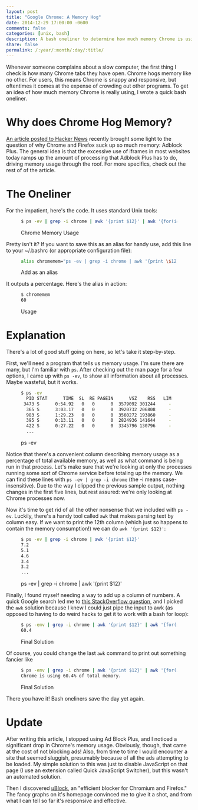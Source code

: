 ```yaml
---
layout: post
title: "Google Chrome: A Memory Hog"
date: 2014-12-29 17:00:00 -0600
comments: false
categories: [unix, bash]
description: A bash oneliner to determine how much memory Chrome is using.
share: false
permalink: /:year/:month/:day/:title/
---
```


Whenever someone complains about a slow computer, the first thing I check is
how many Chrome tabs they have open. Chrome hogs memory like no other. For
users, this means Chrome is snappy and responsive, but oftentimes it comes at
the expense of crowding out other programs. To get an idea of how much memory
Chrome is really using, I wrote a quick bash oneliner.

<!-- more -->

# Why does Chrome Hog Memory?

[An article posted to Hacker News][iframe-irony] recently brought some light to
the question of why Chrome and Firefox suck up so much memory: Adblock Plus. The
general idea is that the excessive use of iframes in most websites today ramps
up the amount of processing that Adblock Plus has to do, driving memory usage
through the roof. For more specifics, check out the rest of of the article.

# The Oneliner

For the impatient, here's the code. It uses standard Unix tools:

<figure>

```{.bash .numberLines}
$ ps -ev | grep -i chrome | awk '{print $12}' | awk '{for(i=1;i<=NF;i++)s+=$i}END{print s}'
```

<figcaption>Chrome Memory Usage</figcaption>
</figure>

Pretty isn't it? If you want to save this as an alias for handy use, add this
line to your ~/.bashrc (or appropriate configuration file):

<figure>

```{.bash .numberLines}
alias chromemem="ps -ev | grep -i chrome | awk '{print \$12}' | awk '{for(i=1;i<=NF;i++)s+=\$i}END{print s}'"
```

<figcaption>Add as an alias</figcaption>
</figure>

It outputs a percentage. Here's the alias in action:

<figure>

```{.bash .numberLines}
$ chromemem
60
```

<figcaption>Usage</figcaption>
</figure>

# Explanation

There's a lot of good stuff going on here, so let's take it step-by-step.

First, we'll need a program that tells us memory usage. I'm sure there are many,
but I'm familiar with `ps`. After checking out the man page for a few options, I
came up with `ps -ev`, to show all information about all processes. Maybe
wasteful, but it works.

<figure class="wide extra-wide">

```{.bash .numberLines}
$ ps -ev
  PID STAT      TIME  SL  RE PAGEIN      VSZ    RSS   LIM     TSIZ  %CPU %MEM COMMAND
 3473 S      0:54.92   0   0      0  3579092 301244     -        0   6.7  7.2 /Applications/Google Chrome.app/Contents/Frameworks/...
  365 S      3:03.17   0   0      0  3920732 206808     -        0   0.3  4.9 /Applications/Google Chrome.app/Contents/Frameworks/...
  983 S      1:29.23   0   0      0  3560272 193860     -        0   0.1  4.6 /Applications/Google Chrome.app/Contents/Frameworks/...
  395 S      0:13.11   0   0      0  2824936 141644     -        0   0.0  3.4 /Applications/Google Chrome.app/Contents/Frameworks/...
  422 S      0:27.22   0   0      0  3345796 130796     -        0   0.0  3.1 /Applications/Google Chrome.app/Contents/Frameworks/...
  ...
```

<figcaption>ps -ev</figcaption>
</figure>

Notice that there's a convenient column describing memory usage as a percentage
of total available memory, as well as what command is being run in that
process. Let's make sure that we're looking at only the processes running
some sort of Chrome service before totaling up the memory. We can find these
lines with `ps -ev | grep -i chrome` (the -i means case-insensitive). Due to the
way I clipped the previous sample output, nothing changes in the first five
lines, but rest assured: we're only looking at Chrome processes now.

Now it's time to get rid of all the other nonsense that we included with `ps
-ev`. Luckily, there's a handy tool called `awk` that makes parsing text by
column easy. If we want to print the 12th column (which just so happens to
contain the memory consumption!) we can do `awk '{print $12}'`:

<figure>

```{.bash .numberLines}
$ ps -ev | grep -i chrome | awk '{print $12}'
7.2
5.1
4.6
3.4
3.2
...
```

<figcaption>ps -ev | grep -i chrome | awk '{print $12}'</figcaption>
</figure>

Finally, I found myself needing a way to add up a column of numbers. A quick
Google search led me to [this StackOverflow question][sum], and I picked the
`awk` solution because I knew I could just pipe the input to awk (as opposed to
having to do weird hacks to get it to work with a bash for loop):

<figure>

```{.bash .numberLines}
$ ps -emv | grep -i chrome | awk '{print $12}' | awk '{for(i=1;i<=NF;i++)s+=$i}END{print s}'
60.4
```

<figcaption>Final Solution</figcaption>
</figure>

Of course, you could change the last `awk` command to print out something
fancier like

<figure>

```{.bash .numberLines}
$ ps -emv | grep -i chrome | awk '{print $12}' | awk '{for(i=1;i<=NF;i++)s+=$i}END{print "Chrome is using "s"% of total memory."}'
Chrome is using 60.4% of total memory.
```

<figcaption>Final Solution</figcaption>
</figure>

There you have it! Bash oneliners save the day yet again.

# Update

After writing this article, I stopped using Ad Block Plus, and I noticed a
significant drop in Chrome's memory usage. Obviously, though, that came at the
cost of not blocking ads! Also, from time to time I would encounter a site that
seemed sluggish, presumably because of all the ads attempting to be loaded. My
simple solution to this was just to disable JavaScript on that page (I use an
extension called Quick JavaScript Switcher), but this wasn't an automated
solution.

Then I discovered [μBlock][ublock], an "efficient blocker for Chromium and
Firefox." The fancy graphs on it's homepage convinced me to give it a shot, and
from what I can tell so far it's responsive and effective.


[iframe-irony]: http://mobile.extremetech.com/latest/221392-iframe-irony-adblock-plus-is-probably-the-reason-firefox-and-chrome-are-such-memory-hogs
[sum]: http://stackoverflow.com/questions/2572495/read-from-file-and-add-numbers
[ublock]: https://github.com/gorhill/uBlock
